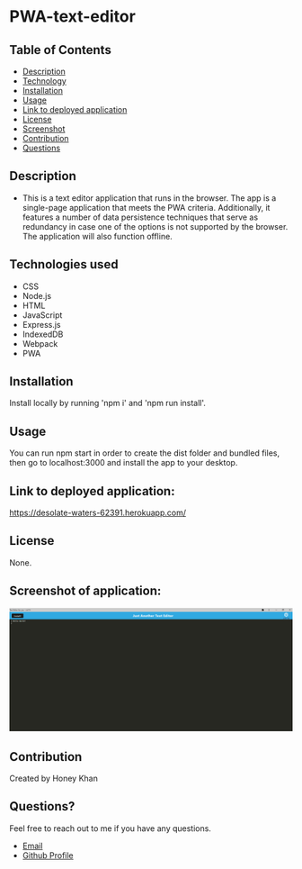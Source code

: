 # PWA-text-editor
 
## Table of Contents

- [Description](#description)
- [Technology](#technology)
- [Installation](#installation)
- [Usage](#usage)
- [Link to deployed application](#linktodeployedapplication)
- [License](#license)
- [Screenshot](#screenshot)
- [Contribution](#contribution)
- [Questions](#questions)


## Description

- This is a text editor application that runs in the browser. The app is a single-page application that meets the PWA criteria. Additionally, it features a number of data persistence techniques that serve as redundancy in case one of the options is not supported by the browser. The application will also function offline.

## Technologies used

 - CSS
 - Node.js
 - HTML
 - JavaScript
 - Express.js
 - IndexedDB
 - Webpack
 - PWA

## Installation

Install locally by running 'npm i' and 'npm run install'. 

## Usage

You can run npm start in order to create the dist folder and bundled files, then go to localhost:3000 and install the app to your desktop. 


## Link to deployed application: 
https://desolate-waters-62391.herokuapp.com/ 


## License 

None. 

## Screenshot of application:

 ![portfolio screenshot](/images/screenshot-pwa.png) 


## Contribution

Created by Honey Khan

## Questions?

Feel free to reach out to me if you have any questions. 

- [Email](mailto:honey93k@gmail.com)
- [Github Profile](https://github.com/Honey25k)  
